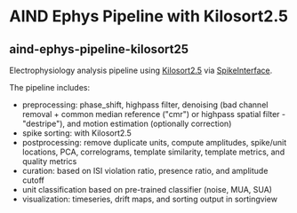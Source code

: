 # AIND Ephys Pipeline with Kilosort2.5
## aind-ephys-pipeline-kilosort25

Electrophysiology analysis pipeline using [Kilosort2.5](https://github.com/MouseLand/Kilosort/tree/v2.5) via [SpikeInterface](https://github.com/SpikeInterface/spikeinterface).

The pipeline includes:

- preprocessing: phase_shift, highpass filter, denoising (bad channel removal + common median reference ("cmr") or highpass spatial filter - "destripe"), and motion estimation (optionally correction)
- spike sorting: with Kilosort2.5
- postprocessing: remove duplicate units, compute amplitudes, spike/unit locations, PCA, correlograms, template similarity, template metrics, and quality metrics
- curation: based on ISI violation ratio, presence ratio, and amplitude cutoff
- unit classification based on pre-trained classifier (noise, MUA, SUA)
- visualization: timeseries, drift maps, and sorting output in sortingview